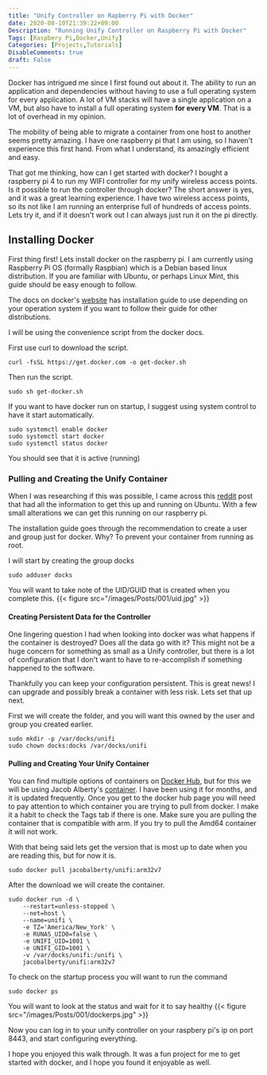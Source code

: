 ```yaml
---
title: "Unify Controller on Rapberry Pi with Docker"
date: 2020-08-10T21:39:22+09:00
Description: "Running Unify Controller on Raspberry Pi with Docker"
Tags: [Raspbery Pi,Docker,Unify]
Categories: [Projects,Tutorials]
DisableComments: true
draft: False
---
```

Docker has intrigued me since I first found out about it. The ability to run an application and dependencies without having to use a full operating system for every application. A lot of VM stacks will have a single application on a VM, but also have to install a full operating system __for every VM__. That is a lot of overhead in my opinion.

The mobility of being able to migrate a container from one host to another seems pretty amazing. I have one raspberry pi that I am using, so I haven't experience this first hand. From what I understand, its amazingly efficient and easy.

That got me thinking, how can I get started with docker? I bought a raspberry pi 4 to run my WIFI controller for my unify wireless access points. Is it possible to run the controller through docker? The short answer is yes, and it was a great learning experience. I have two wireless access points, so its not like I am running an enterprise full of hundreds of access points. Lets try it, and if it doesn't work out I can always just run it on the pi directly.

## Installing Docker

First thing first! Lets install docker on the raspberry pi. I am currently using Raspberry Pi OS (formally Raspbian) which is a Debian based linux distribution. If you are familiar with Ubuntu, or perhaps Linux Mint, this guide should be easy enough to follow. 

The docs on docker's [website](https://docs.docker.com/engine/install/ubuntu/) has installation guide to use depending on your operation system if you want to follow their guide for other distributions. 

I will be using the convenience script from the docker docs.

First use curl to download the script.
```
curl -fsSL https://get.docker.com -o get-docker.sh
```
Then run the script.
```
sudo sh get-docker.sh
```

If you want to have docker run on startup, I suggest using system control to have it start automatically.
```
sudo systemctl enable docker
sudo systemctl start docker
sudo systemctl status docker
```
You should see that it is active (running)

### Pulling and Creating the Unify Container

When I was researching if this was possible, I came across this [reddit](https://www.reddit.com/r/Ubiquiti/comments/7po0jr/installing_unifi_controller_on_ubuntu_with_docker/) post that had all the information to get this up and running on Ubuntu. With a few small alterations we can get this running on our raspberry pi.

The installation guide goes through the recommendation to create a user and group just for docker. Why? To prevent your container from running as root. 

I will start by creating the group docks
```
sudo adduser docks
```
You will want to take note of the UID/GUID that is created when you complete this.
{{< figure src="/images/Posts/001/uid.jpg" >}}

#### Creating Persistent Data for the Controller

One lingering question I had when looking into docker was what happens if the container is destroyed? Does all the data go with it? This might not be a huge concern for something as small as a Unify controller, but there is a lot of configuration that I don't want to have to re-accomplish if something happened to the software.

Thankfully you can keep your configuration persistent. This is great news! I can upgrade and possibly break a container with less risk. Lets set that up next.

First we will create the folder, and you will want this owned by the user and group you created earlier.
```
sudo mkdir -p /var/docks/unifi
sudo chown docks:docks /var/docks/unifi
```

#### Pulling and Creating Your Unify Container

You can find multiple options of containers on [Docker Hub](https://hub.docker.com/), but for this we will be using Jacob Alberty's [container](https://hub.docker.com/r/jacobalberty/unifi/). I have been using it for months, and it is updated frequently. Once you get to the docker hub page you will need to pay attention to which container you are trying to pull from docker. I make it a habit to check the Tags tab if there is one. Make sure you are pulling the container that is compatible with arm. If you try to pull the Amd64 container it will not work. 

With that being said lets get the version that is most up to date when you are reading this, but for now it is.
```
sudo docker pull jacobalberty/unifi:arm32v7
```
After the download we will create the container. 
```
sudo docker run -d \
    --restart=unless-stopped \
    --net=host \
    --name=unifi \
    -e TZ='America/New_York' \
    -e RUNAS_UID0=false \
    -e UNIFI_UID=1001 \
    -e UNIFI_GID=1001 \
    -v /var/docks/unifi:/unifi \
    jacobalberty/unifi:arm32v7
```
To check on the startup process you will want to run the command
```
sudo docker ps
```
You will want to look at the status and wait for it to say healthy
{{< figure src="/images/Posts/001/dockerps.jpg" >}}

Now you can log in to your unify controller on your raspbery pi's ip on port 8443, and start configuring everything. 

I hope you enjoyed this walk through. It was a fun project for me to get started with docker, and I hope you found it enjoyable as well. 